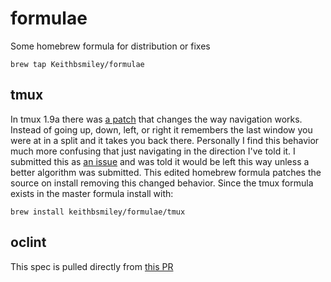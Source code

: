 # formulae

Some homebrew formula for distribution or fixes

```
brew tap Keithbsmiley/formulae
```

## tmux
In tmux 1.9a there was [a
patch](http://sourceforge.net/p/tmux/tickets/97/) that changes the way
navigation works. Instead of going up, down, left, or right it remembers
the last window you were at in a split and it takes you back there.
Personally I find this behavior much more confusing that just navigating
in the direction I've told it. I submitted this as [an
issue](http://sourceforge.net/p/tmux/tickets/122/) and was told it would
be left this way unless a better algorithm was submitted. This edited
homebrew formula patches the source on install removing this changed
behavior. Since the tmux formula exists in the master formula install
with:

```
brew install keithbsmiley/formulae/tmux
```

## oclint

This spec is pulled directly from [this
PR](https://github.com/Homebrew/homebrew/pull/28724)
